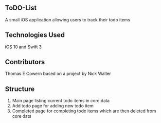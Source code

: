 ## ToDO-List

A small iOS application allowing users to track their todo items

## Technologies Used

iOS 10 and Swift 3

## Contributors

Thomas E Cowern based on a project by Nick Walter

## Structure

1.  Main page listing current todo items in core data
2.  Add todo page for adding new todo item
3.  Completed page for completing todo items which are then deleted from core data
